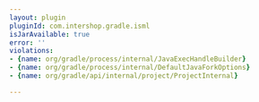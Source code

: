 ```yaml
---
layout: plugin
pluginId: com.intershop.gradle.isml
isJarAvailable: true
error: ''
violations:
- {name: org/gradle/process/internal/JavaExecHandleBuilder}
- {name: org/gradle/process/internal/DefaultJavaForkOptions}
- {name: org/gradle/api/internal/project/ProjectInternal}

---
```

